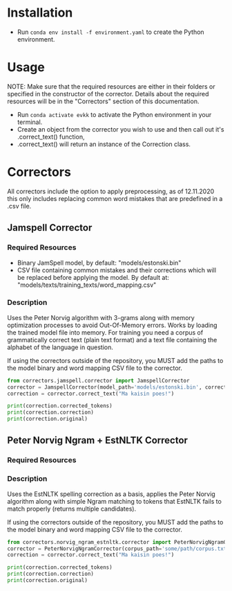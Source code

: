 # Installation

* Run ```conda env install -f environment.yaml``` to create the Python environment.


# Usage
NOTE: Make sure that the required resources are either in their folders or specified in the constructor of the corrector.
Details about the required resources will be in the "Correctors" section of this documentation.

* Run ```conda activate evkk``` to activate the Python environment in your terminal.
* Create an object from the corrector you wish to use and then call out it's .correct_text() function, 
* .correct_text() will return an instance of the Correction class.

# Correctors
All correctors include the option to apply preprocessing, as of 12.11.2020 this only includes replacing common word mistakes
that are predefined in a .csv file.

## Jamspell Corrector

### Required Resources
* Binary JamSpell model, by default: "models/estonski.bin"
* CSV file containing common mistakes and their corrections which will be replaced before applying the model. By default at: "models/texts/training_texts/word_mapping.csv"

### Description

Uses the Peter Norvig algorithm with 3-grams along with memory optimization processes to avoid Out-Of-Memory errors.
Works by loading the trained model file into memory. For training you need a corpus of grammatically correct text (plain text format)
and a text file containing the alphabet of the language in question.

If using the correctors outside of the repository, you MUST add the paths to the model binary and word mapping CSV file
to the corrector.

```python
from correctors.jamspell.corrector import JamspellCorrector
corrector = JamspellCorrector(model_path='models/estonski.bin', correction_mapping_path="texts/training_texts/word_mapping.csv")
correction = corrector.correct_text("Ma kaisin poes!")

print(correction.corrected_tokens)
print(correction.correction)
print(correction.original)
```

## Peter Norvig Ngram + EstNLTK Corrector

### Required Resources


### Description

Uses the EstNLTK spelling correction as a basis, applies the Peter Norvig algorithm along with simple Ngram matching
to tokens that EstNLTK fails to match properly (returns multiple candidates). 

If using the correctors outside of the repository, you MUST add the paths to the model binary and word mapping CSV file
to the corrector.

```python
from correctors.norvig_ngram_estnltk.corrector import PeterNorvigNgramCorrector
corrector = PeterNorvigNgramCorrector(corpus_path='some/path/corpus.txt', correction_mapping_path="texts/training_texts/word_mapping.csv")
correction = corrector.correct_text("Ma kaisin poes!")

print(correction.corrected_tokens)
print(correction.correction)
print(correction.original)
```